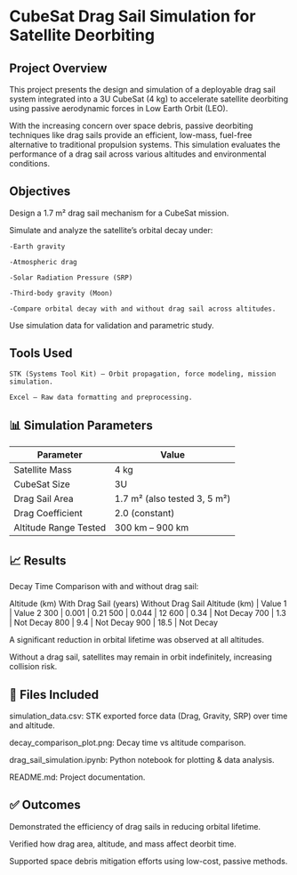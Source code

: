#  CubeSat Drag Sail Simulation for Satellite Deorbiting
## Project Overview
This project presents the design and simulation of a deployable drag sail system integrated into a 3U CubeSat (4 kg) to accelerate satellite deorbiting using passive aerodynamic forces in Low Earth Orbit (LEO).

With the increasing concern over space debris, passive deorbiting techniques like drag sails provide an efficient, low-mass, fuel-free alternative to traditional propulsion systems. This simulation evaluates the performance of a drag sail across various altitudes and environmental conditions.

## Objectives
Design a 1.7 m² drag sail mechanism for a CubeSat mission.

  Simulate and analyze the satellite’s orbital decay under:

    -Earth gravity

    -Atmospheric drag

    -Solar Radiation Pressure (SRP)

    -Third-body gravity (Moon)

    -Compare orbital decay with and without drag sail across altitudes.

Use simulation data for validation and parametric study.

## Tools Used
    STK (Systems Tool Kit) – Orbit propagation, force modeling, mission simulation.

    Excel – Raw data formatting and preprocessing.



## 📊 Simulation Parameters

| Parameter           | Value                     |
|--------------------|---------------------------|
| Satellite Mass     | 4 kg                      |
| CubeSat Size       | 3U                        |
| Drag Sail Area     | 1.7 m² (also tested 3, 5 m²) |
| Drag Coefficient   | 2.0 (constant)            |
| Altitude Range Tested | 300 km – 900 km        |

## 📈 Results
Decay Time Comparison with and without drag sail:

Altitude (km)	With Drag Sail (years)	Without Drag Sail
Altitude (km) | Value 1 | Value 2
300           | 0.001   | 0.21
500           | 0.044   | 12
600           | 0.34    | Not Decay
700           | 1.3     | Not Decay
800           | 9.4     | Not Decay
900           | 18.5    | Not Decay

A significant reduction in orbital lifetime was observed at all altitudes.

Without a drag sail, satellites may remain in orbit indefinitely, increasing collision risk.

## 📎 Files Included
simulation_data.csv: STK exported force data (Drag, Gravity, SRP) over time and altitude.

decay_comparison_plot.png: Decay time vs altitude comparison.

drag_sail_simulation.ipynb: Python notebook for plotting & data analysis.

README.md: Project documentation.

## ✅ Outcomes
Demonstrated the efficiency of drag sails in reducing orbital lifetime.

Verified how drag area, altitude, and mass affect deorbit time.

Supported space debris mitigation efforts using low-cost, passive methods.
